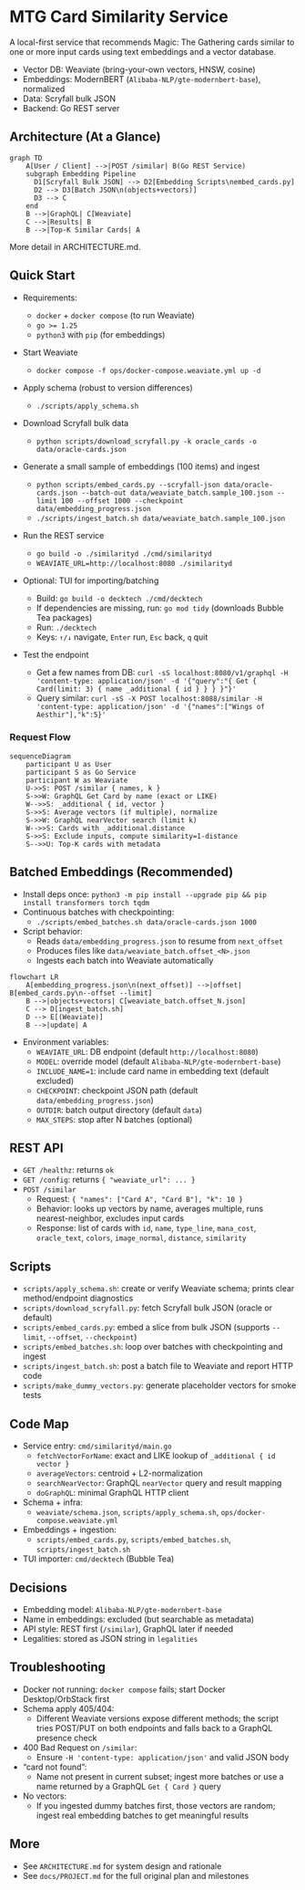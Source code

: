 # MTG Card Similarity Service

A local-first service that recommends Magic: The Gathering cards similar to one or more input cards using text embeddings and a vector database.

- Vector DB: Weaviate (bring-your-own vectors, HNSW, cosine)
- Embeddings: ModernBERT (`Alibaba-NLP/gte-modernbert-base`), normalized
- Data: Scryfall bulk JSON
- Backend: Go REST server

## Architecture (At a Glance)

```mermaid
graph TD
    A[User / Client] -->|POST /similar| B(Go REST Service)
    subgraph Embedding Pipeline
      D1[Scryfall Bulk JSON] --> D2[Embedding Scripts\nembed_cards.py]
      D2 --> D3[Batch JSON\n(objects+vectors)]
      D3 --> C
    end
    B -->|GraphQL| C[Weaviate]
    C -->|Results| B
    B -->|Top-K Similar Cards| A
```

More detail in ARCHITECTURE.md.

## Quick Start
- Requirements:
  - `docker` + `docker compose` (to run Weaviate)
  - `go >= 1.25`
  - `python3` with `pip` (for embeddings)

- Start Weaviate
  - `docker compose -f ops/docker-compose.weaviate.yml up -d`

- Apply schema (robust to version differences)
  - `./scripts/apply_schema.sh`

- Download Scryfall bulk data
  - `python scripts/download_scryfall.py -k oracle_cards -o data/oracle-cards.json`

- Generate a small sample of embeddings (100 items) and ingest
  - `python scripts/embed_cards.py --scryfall-json data/oracle-cards.json --batch-out data/weaviate_batch.sample_100.json --limit 100 --offset 1000 --checkpoint data/embedding_progress.json`
  - `./scripts/ingest_batch.sh data/weaviate_batch.sample_100.json`

- Run the REST service
  - `go build -o ./similarityd ./cmd/similarityd`
  - `WEAVIATE_URL=http://localhost:8080 ./similarityd`

- Optional: TUI for importing/batching
  - Build: `go build -o decktech ./cmd/decktech`
  - If dependencies are missing, run: `go mod tidy` (downloads Bubble Tea packages)
  - Run: `./decktech`
  - Keys: `↑/↓` navigate, `Enter` run, `Esc` back, `q` quit

- Test the endpoint
  - Get a few names from DB: `curl -sS localhost:8080/v1/graphql -H 'content-type: application/json' -d '{"query":"{ Get { Card(limit: 3) { name _additional { id } } } }"}'`
  - Query similar: `curl -sS -X POST localhost:8088/similar -H 'content-type: application/json' -d '{"names":["Wings of Aesthir"],"k":5}'`

### Request Flow

```mermaid
sequenceDiagram
    participant U as User
    participant S as Go Service
    participant W as Weaviate
    U->>S: POST /similar { names, k }
    S->>W: GraphQL Get Card by name (exact or LIKE)
    W-->>S: _additional { id, vector }
    S->>S: Average vectors (if multiple), normalize
    S->>W: GraphQL nearVector search (limit k)
    W-->>S: Cards with _additional.distance
    S->>S: Exclude inputs, compute similarity=1-distance
    S-->>U: Top-K cards with metadata
```

## Batched Embeddings (Recommended)
- Install deps once: `python3 -m pip install --upgrade pip && pip install transformers torch tqdm`
- Continuous batches with checkpointing:
  - `./scripts/embed_batches.sh data/oracle-cards.json 1000`
- Script behavior:
  - Reads `data/embedding_progress.json` to resume from `next_offset`
  - Produces files like `data/weaviate_batch.offset_<N>.json`
  - Ingests each batch into Weaviate automatically

```mermaid
flowchart LR
    A[embedding_progress.json\n(next_offset)] -->|offset| B[embed_cards.py\n--offset --limit]
    B -->|objects+vectors| C[weaviate_batch.offset_N.json]
    C --> D[ingest_batch.sh]
    D --> E[(Weaviate)]
    B -->|update| A
```

- Environment variables:
  - `WEAVIATE_URL`: DB endpoint (default `http://localhost:8080`)
  - `MODEL`: override model (default `Alibaba-NLP/gte-modernbert-base`)
  - `INCLUDE_NAME=1`: include card name in embedding text (default excluded)
  - `CHECKPOINT`: checkpoint JSON path (default `data/embedding_progress.json`)
  - `OUTDIR`: batch output directory (default `data`)
  - `MAX_STEPS`: stop after N batches (optional)

## REST API
- `GET /healthz`: returns `ok`
- `GET /config`: returns `{ "weaviate_url": ... }`
- `POST /similar`
  - Request: `{ "names": ["Card A", "Card B"], "k": 10 }`
  - Behavior: looks up vectors by name, averages multiple, runs nearest-neighbor, excludes input cards
  - Response: list of cards with `id`, `name`, `type_line`, `mana_cost`, `oracle_text`, `colors`, `image_normal`, `distance`, `similarity`

## Scripts
- `scripts/apply_schema.sh`: create or verify Weaviate schema; prints clear method/endpoint diagnostics
- `scripts/download_scryfall.py`: fetch Scryfall bulk JSON (oracle or default)
- `scripts/embed_cards.py`: embed a slice from bulk JSON (supports `--limit`, `--offset`, `--checkpoint`)
- `scripts/embed_batches.sh`: loop over batches with checkpointing and ingest
- `scripts/ingest_batch.sh`: post a batch file to Weaviate and report HTTP code
- `scripts/make_dummy_vectors.py`: generate placeholder vectors for smoke tests

## Code Map
- Service entry: `cmd/similarityd/main.go`
  - `fetchVectorForName`: exact and LIKE lookup of `_additional { id vector }`
  - `averageVectors`: centroid + L2-normalization
  - `searchNearVector`: GraphQL `nearVector` query and result mapping
  - `doGraphQL`: minimal GraphQL HTTP client
- Schema + infra:
  - `weaviate/schema.json`, `scripts/apply_schema.sh`, `ops/docker-compose.weaviate.yml`
- Embeddings + ingestion:
  - `scripts/embed_cards.py`, `scripts/embed_batches.sh`, `scripts/ingest_batch.sh`
- TUI importer: `cmd/decktech` (Bubble Tea)

## Decisions
- Embedding model: `Alibaba-NLP/gte-modernbert-base`
- Name in embeddings: excluded (but searchable as metadata)
- API style: REST first (`/similar`), GraphQL later if needed
- Legalities: stored as JSON string in `legalities`

## Troubleshooting
- Docker not running: `docker compose` fails; start Docker Desktop/OrbStack first
- Schema apply 405/404:
  - Different Weaviate versions expose different methods; the script tries POST/PUT on both endpoints and falls back to a GraphQL presence check
- 400 Bad Request on `/similar`:
  - Ensure `-H 'content-type: application/json'` and valid JSON body
- “card not found”:
  - Name not present in current subset; ingest more batches or use a name returned by a GraphQL `Get { Card }` query
- No vectors:
  - If you ingested dummy batches first, those vectors are random; ingest real embedding batches to get meaningful results

## More
- See `ARCHITECTURE.md` for system design and rationale
- See `docs/PROJECT.md` for the full original plan and milestones
